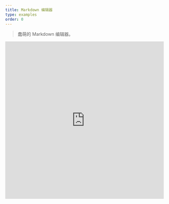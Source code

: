 ```yaml
---
title: Markdown 编辑器
type: examples
order: 0
---
```


> 蠢萌的 Markdown 编辑器。

<iframe width="100%" height="500" src="https://jsfiddle.net/chrisvfritz/0dzvcf4d/embedded/result,html,js,css" allowfullscreen="allowfullscreen" frameborder="0"></iframe>

